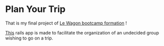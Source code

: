 <h1>Plan Your Trip</h1>
<p>That is my final project of <a href="https://www.lewagon.com/">Le Wagon bootcamp formation</a> !</p>
<p><a href="http://www.planyourtripapp.me/">This</a> rails app is made to facilitate the organization of an undecided group wishing to go on a trip.</p>
